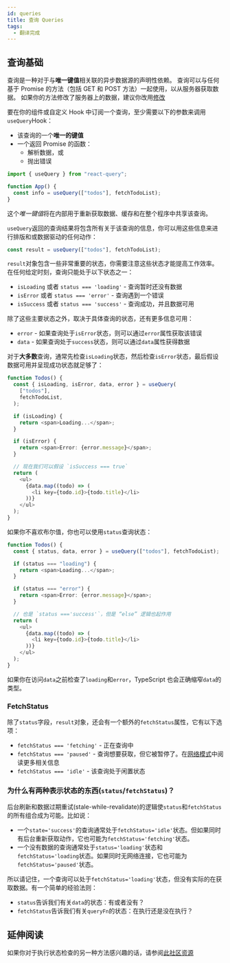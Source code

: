 ```yaml
---
id: queries
title: 查询 Queries
tags:
  - 翻译完成
---
```


## 查询基础

查询是一种对于与**唯一键值**相关联的异步数据源的声明性依赖。
查询可以与任何基于 Promise 的方法（包括 GET 和 POST 方法）一起使用，以从服务器获取数据。
如果你的方法修改了服务器上的数据，建议你改用[修改](./mutations.md)

要在你的组件或自定义 Hook 中订阅一个查询，至少需要以下的参数来调用`useQuery`Hook：

- 该查询的一个**唯一的键值**
- 一个返回 Promise 的函数：
  - 解析数据，或
  - 抛出错误

```ts
import { useQuery } from "react-query";

function App() {
  const info = useQuery(["todos"], fetchTodoList);
}
```

这个*唯一键值*将在内部用于重新获取数据、缓存和在整个程序中共享该查询。

`useQuery`返回的查询结果将包含所有关于该查询的信息，你可以用这些信息来进行排版和或数据驱动的任何动作：

```ts
const result = useQuery(["todos"], fetchTodoList);
```

`result`对象包含一些非常重要的状态，你需要注意这些状态才能提高工作效率。
在任何给定时刻，查询只能处于以下状态之一：

- `isLoading` 或者 `status === 'loading'` - 查询暂时还没有数据
- `isError` 或者 `status === 'error'` - 查询遇到一个错误
- `isSuccess` 或者 `status === 'success'` - 查询成功，并且数据可用

除了这些主要状态之外，取决于具体查询的状态，还有更多信息可用：

- `error` - 如果查询处于`isError`状态，则可以通过`error`属性获取该错误
- `data` - 如果查询处于`success`状态，则可以通过`data`属性获得数据

对于**大多数**查询，通常先检查`isLoading`状态，然后检查`isError`状态，最后假设数据可用并呈现成功状态就足够了：

```ts
function Todos() {
  const { isLoading, isError, data, error } = useQuery(
    ["todos"],
    fetchTodoList,
  );

  if (isLoading) {
    return <span>Loading...</span>;
  }

  if (isError) {
    return <span>Error: {error.message}</span>;
  }

  // 现在我们可以假设 `isSuccess === true`
  return (
    <ul>
      {data.map((todo) => (
        <li key={todo.id}>{todo.title}</li>
      ))}
    </ul>
  );
}
```

如果你不喜欢布尔值，你也可以使用`status`查询状态：

```ts
function Todos() {
  const { status, data, error } = useQuery(["todos"], fetchTodoList);

  if (status === "loading") {
    return <span>Loading...</span>;
  }

  if (status === "error") {
    return <span>Error: {error.message}</span>;
  }

  // 也是 `status ==='success'`，但是 “else” 逻辑也起作用
  return (
    <ul>
      {data.map((todo) => (
        <li key={todo.id}>{todo.title}</li>
      ))}
    </ul>
  );
}
```

如果你在访问`data`之前检查了`loading`和`error`，TypeScript 也会正确缩窄`data`的类型。

### FetchStatus

除了`status`字段，`result`对象，还会有一个额外的`fetchStatus`属性，它有以下选项：

- `fetchStatus === 'fetching'` - 正在查询中
- `fetchStatus === 'paused'` - 查询想要获取，但它被暂停了。在[网络模式](./network-mode.md)中阅读更多相关信息
- `fetchStatus === 'idle'` - 该查询处于闲置状态

### 为什么有两种表示状态的东西(`status`/`fetchStatus`)？

后台刷新和数据过期重试(stale-while-revalidate)的逻辑使`status`和`fetchStatus`的所有组合成为可能。比如说：

- 一个`state='success'`的查询通常处于`fetchStatus='idle'`状态。但如果同时有后台重新获取动作，它也可能为`fetchStatus='fetching'`状态。
- 一个没有数据的查询通常处于`status='loading'`状态和`fetchStatus='loading`状态。如果同时无网络连接，它也可能为`fetchStatus='paused'`状态。

所以请记住，一个查询可以处于`fetchStatus='loading'`状态，但没有实际的在获取数据。有一个简单的经验法则：

- `status`告诉我们有关`data`的状态：有或者没有？
- `fetchStatus`告诉我们有关`queryFn`的状态：在执行还是没在执行？

## 延伸阅读

如果你对于执行状态检查的另一种方法感兴趣的话，请参阅[此社区资源](https://react-query.tanstack.com/community/tkdodos-blog#4-status-checks-in-react-query)
